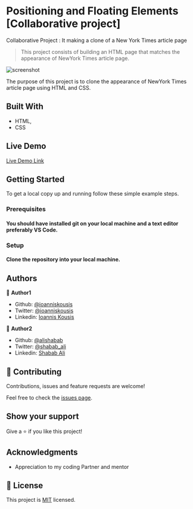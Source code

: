 # Positioning and Floating Elements [Collaborative project]
Collaborative Project : It making a clone of a New York Times article page

> This project consists of building an HTML page that matches the appearance of NewYork Times article page.

![screenshot](images/app_screenshot.JPG)

The purpose of this project is to clone the appearance of NewYork Times article page using HTML and CSS.

## Built With

- HTML,
- CSS

## Live Demo

[Live Demo Link](https://rawcdn.githack.com/ioanniskousis/positioning/8ef28726015806e5c04adc6f8b4081237f017f28/index.html)

## Getting Started

To get a local copy up and running follow these simple example steps.

### Prerequisites

#### You should have installed git on your local machine and a text editor preferably VS Code.

### Setup

#### Clone the repository into your local machine.

## Authors

👤 **Author1**

- Github: [@ioanniskousis](https://github.com/ioanniskousis)
- Twitter: [@ioanniskousis](https://twitter.com/ioanniskousis)
- Linkedin: [Ioannis Kousis](https://www.linkedin.com/in/ioannis-kousis-9a5051b4/)

👤 **Author2**

- Github: [@alishabab](https://github.com/alishabab)
- Twitter: [@shabab_ali](https://twitter.com/shabab_ali)
- Linkedin: [Shabab Ali](https://www.linkedin.com/in/shababali/)

## 🤝 Contributing

Contributions, issues and feature requests are welcome!

Feel free to check the [issues page](issues/).

## Show your support

Give a ⭐️ if you like this project!

## Acknowledgments

- Appreciation to my coding Partner and mentor

## 📝 License

This project is [MIT](lic.url) licensed.

